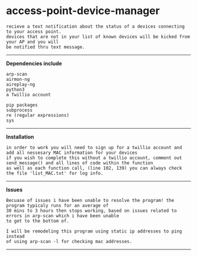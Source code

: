 # access-point-device-manager
    recieve a text notification about the status of a devices connecting to your access point.
    devices that are not in your list of known devices will be kicked from your AP and you will 
    be notified thru text message. 


***
**Dependencies include** 
   
    arp-scan
    airmon-ng
    aireplay-ng
    python3
    a Twillio account
    
    pip packages
    subprocess
    re (regular expressions)
    sys

***
**Installation**
    
    in order to work you will need to sign up for a twillio account and add all nessesary MAC information for your devices
    if you wish to complete this without a twillio account, comment out send_message() and all lines of code within the function
    as well as each function call, (line 102, 139) you can always check the file 'list_MAC.txt' for log info. 

***
**Issues**
 
    Becuase of issues i have been unable to resolve the program! the program typicaly runs for an average of 
    30 mins to 3 hours then stops working, based on issues related to errors in arp-scan which i have been unable
    to get to the bottom of.
    
    I will be remodeling this program using static ip addresses to ping instead 
    of using arp-scan -l for checking mac addresses.
    
***

    
